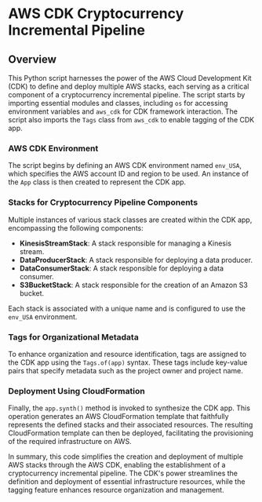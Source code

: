 # AWS CDK Cryptocurrency Incremental Pipeline

## Overview

This Python script harnesses the power of the AWS Cloud Development Kit (CDK) to define and deploy multiple AWS stacks, each serving as a critical component of a cryptocurrency incremental pipeline. The script starts by importing essential modules and classes, including `os` for accessing environment variables and `aws_cdk` for CDK framework interaction. The script also imports the `Tags` class from `aws_cdk` to enable tagging of the CDK app.

### AWS CDK Environment

The script begins by defining an AWS CDK environment named `env_USA`, which specifies the AWS account ID and region to be used. An instance of the `App` class is then created to represent the CDK app.

### Stacks for Cryptocurrency Pipeline Components

Multiple instances of various stack classes are created within the CDK app, encompassing the following components:

- **KinesisStreamStack**: A stack responsible for managing a Kinesis stream.
- **DataProducerStack**: A stack responsible for deploying a data producer.
- **DataConsumerStack**: A stack responsible for deploying a data consumer.
- **S3BucketStack**: A stack responsible for the creation of an Amazon S3 bucket.

Each stack is associated with a unique name and is configured to use the `env_USA` environment.

### Tags for Organizational Metadata

To enhance organization and resource identification, tags are assigned to the CDK app using the `Tags.of(app)` syntax. These tags include key-value pairs that specify metadata such as the project owner and project name.

### Deployment Using CloudFormation

Finally, the `app.synth()` method is invoked to synthesize the CDK app. This operation generates an AWS CloudFormation template that faithfully represents the defined stacks and their associated resources. The resulting CloudFormation template can then be deployed, facilitating the provisioning of the required infrastructure on AWS.

In summary, this code simplifies the creation and deployment of multiple AWS stacks through the AWS CDK, enabling the establishment of a cryptocurrency incremental pipeline. The CDK's power streamlines the definition and deployment of essential infrastructure resources, while the tagging feature enhances resource organization and management.
